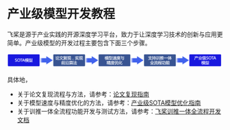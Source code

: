 # 产业级模型开发教程

飞桨是源于产业实践的开源深度学习平台，致力于让深度学习技术的创新与应用更简单。产业级模型的开发过程主要包含下面三个步骤。

<div align="center">
<img src="images/intrstrial_sota_model_pipeline.png"  width = "800" />
</div>

具体地，

* 关于论文复现流程与方法，请参考：[论文复现指南](./article-implementation/ArticleReproduction_CV.md)
* 关于模型速度与精度优化的方法，请参考：[产业级SOTA模型优化指南](./pp-series/README.md)
* 关于训推一体全流程功能开发与测试方法，请参考：[飞桨训推一体全流程开发文档](./tipc/README.md)
